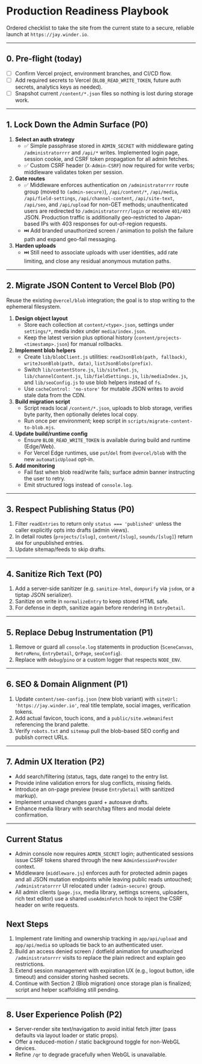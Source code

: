 # Production Readiness Playbook

Ordered checklist to take the site from the current state to a secure, reliable launch at `https://jay.winder.io`.

---

## 0. Pre‑flight (today)

- [ ] Confirm Vercel project, environment branches, and CI/CD flow.
- [ ] Add required secrets to Vercel (`BLOB_READ_WRITE_TOKEN`, future auth secrets, analytics keys as needed).
- [ ] Snapshot current `/content/*.json` files so nothing is lost during storage work.

---

## 1. Lock Down the Admin Surface (P0)

1. **Select an auth strategy**
   - ✅ Simple passphrase stored in `ADMIN_SECRET` with middleware gating `/administratorrrr` and `/api/*` writes. Implemented login page, session cookie, and CSRF token propagation for all admin fetches.
   - ✅ Custom CSRF header (`X-Admin-CSRF`) now required for write verbs; middleware validates token per session.
2. **Gate routes**
   - ✅ Middleware enforces authentication on `/administratorrrr` route group (moved to `(admin-secure)`), `/api/content/*`, `/api/media`, `/api/field-settings`, `/api/channel-content`, `/api/site-text`, `/api/seo`, and `/api/upload` for non-GET methods; unauthenticated users are redirected to `/administratorrrr/login` or receive `401/403` JSON. Production traffic is additionally geo-restricted to Japan-based IPs with 403 responses for out-of-region requests.
   - ⏭️ Add branded unauthorized screen / animation to polish the failure path and expand geo-fail messaging.
3. **Harden uploads**
   - ⏭️ Still need to associate uploads with user identities, add rate limiting, and close any residual anonymous mutation paths.

---

## 2. Migrate JSON Content to Vercel Blob (P0)

Reuse the existing `@vercel/blob` integration; the goal is to stop writing to the ephemeral filesystem.

1. **Design object layout**
   - Store each collection at `content/<type>.json`, settings under `settings/*`, media index under `media/index.json`.
   - Keep the latest version plus optional history (`content/projects-<timestamp>.json`) for manual rollbacks.
2. **Implement blob helpers**
   - Create `lib/blobClient.js` utilities: `readJsonBlob(path, fallback)`, `writeJsonBlob(path, data)`, `listJsonBlobs(prefix)`.
   - Switch `lib/contentStore.js`, `lib/siteText.js`, `lib/channelContent.js`, `lib/fieldSettings.js`, `lib/mediaIndex.js`, and `lib/seoConfig.js` to use blob helpers instead of `fs`.
   - Use `cacheControl: 'no-store'` for mutable JSON writes to avoid stale data from the CDN.
3. **Build migration script**
   - Script reads local `/content/*.json`, uploads to blob storage, verifies byte parity, then optionally deletes local copy.
   - Run once per environment; keep script in `scripts/migrate-content-to-blob.mjs`.
4. **Update build/runtime config**
   - Ensure `BLOB_READ_WRITE_TOKEN` is available during build and runtime (Edge/Web).
   - For Vercel Edge runtimes, use `put`/`del` from `@vercel/blob` with the new `automaticUpload` opt-in.
5. **Add monitoring**
   - Fail fast when blob read/write fails; surface admin banner instructing the user to retry.
   - Emit structured logs instead of `console.log`.

---

## 3. Respect Publishing Status (P0)

1. Filter `readEntries` to return only `status === 'published'` unless the caller explicitly opts into drafts (admin views).
2. In detail routes (`projects/[slug]`, `content/[slug]`, `sounds/[slug]`) return `404` for unpublished entries.
3. Update sitemap/feeds to skip drafts.

---

## 4. Sanitize Rich Text (P0)

1. Add a server-side sanitizer (e.g. `sanitize-html`, `dompurify` via `jsdom`, or a tiptap JSON serializer).
2. Sanitize on write in `normalizeEntry` to keep stored HTML safe.
3. For defense in depth, sanitize again before rendering in `EntryDetail`.

---

## 5. Replace Debug Instrumentation (P1)

1. Remove or guard all `console.log` statements in production (`SceneCanvas`, `RetroMenu`, `EntryDetail`, `QrPage`, `seoConfig`).
2. Replace with `debug`/`pino` or a custom logger that respects `NODE_ENV`.

---

## 6. SEO & Domain Alignment (P1)

1. Update `content/seo-config.json` (new blob variant) with `siteUrl: 'https://jay.winder.io'`, real title template, social images, verification tokens.
2. Add actual favicon, touch icons, and a `public/site.webmanifest` referencing the brand palette.
3. Verify `robots.txt` and `sitemap` pull the blob-based SEO config and publish correct URLs.

---

## 7. Admin UX Iteration (P2)

- Add search/filtering (status, tags, date range) to the entry list.
- Provide inline validation errors for slug conflicts, missing fields.
- Introduce an on-page preview (reuse `EntryDetail` with sanitized markup).
- Implement unsaved changes guard + autosave drafts.
- Enhance media library with search/tag filters and modal delete confirmation.

---

## Current Status

- Admin console now requires `ADMIN_SECRET` login; authenticated sessions issue CSRF tokens shared through the new `AdminSessionProvider` context.
- Middleware (`middleware.js`) enforces auth for protected admin pages and all JSON mutation endpoints while leaving public reads untouched; `/administratorrrr` UI relocated under `(admin-secure)` group.
- All admin clients (`page.jsx`, media library, settings screens, uploaders, rich text editor) use a shared `useAdminFetch` hook to inject the CSRF header on write requests.

## Next Steps

1. Implement rate limiting and ownership tracking in `app/api/upload` and `app/api/media` so uploads tie back to an authenticated user.
2. Build an access denied screen / dotfield animation for unauthorized `/administratorrrr` visits to replace the plain redirect and explain geo restrictions.
3. Extend session management with expiration UX (e.g., logout button, idle timeout) and consider storing hashed secrets.
4. Continue with Section 2 (Blob migration) once storage plan is finalized; script and helper scaffolding still pending.

---

## 8. User Experience Polish (P2)

- Server-render site text/navigation to avoid initial fetch jitter (pass defaults via layout loader or static props).
- Offer a reduced-motion / static background toggle for non-WebGL devices.
- Refine `/qr` to degrade gracefully when WebGL is unavailable.
